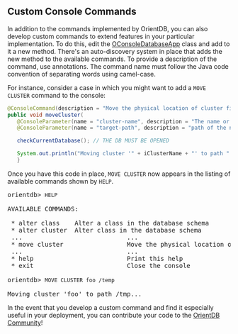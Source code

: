 
## Custom Console Commands

In addition to the commands implemented by OrientDB, you can also develop custom commands to extend features in your particular implementation. To do this, edit the [OConsoleDatabaseApp](https://github.com/orientechnologies/orientdb/blob/master/tools/src/main/java/com/orientechnologies/orient/console/OConsoleDatabaseApp.java) class and add to it a new method.  There's an auto-discovery system in place that adds the new method to the available commands. To provide a description of the command, use annotations. The command name must follow the Java code convention of separating words using camel-case.

For instance, consider a case in which you might want to add a `MOVE CLUSTER` command to the console:

```java
@ConsoleCommand(description = "Move the physical location of cluster files")
public void moveCluster(
   @ConsoleParameter(name = "cluster-name", description = "The name or the id of the cluster to remove") String iClusterName,
   @ConsoleParameter(name = "target-path", description = "path of the new position where to move the cluster files") String iNewPath ) {

   checkCurrentDatabase(); // THE DB MUST BE OPENED

   System.out.println("Moving cluster '" + iClusterName + "' to path " + iNewPath + "...");
   }
```

Once you have this code in place, `MOVE CLUSTER` now appears in the listing of available commands shown by `HELP`.

<pre>
orientdb> <code class="lang-sql userinput">HELP</code>

AVAILABLE COMMANDS:

 * alter class <command-text>   Alter a class in the database schema
 * alter cluster <command-text> Alter class in the database schema
 ...                            ...
 * move cluster                 Move the physical location of cluster files
 ...                            ...
 * help                         Print this help
 * exit                         Close the console

orientdb> <code class="lang-sql userinput">MOVE CLUSTER foo /temp</code>

Moving cluster 'foo' to path /tmp...
</pre>

In the event that you develop a custom command and find it especially useful in your deployment, you can contribute your code to the [OrientDB Community](https://groups.google.com/forum/#!forum/orient-database)!

